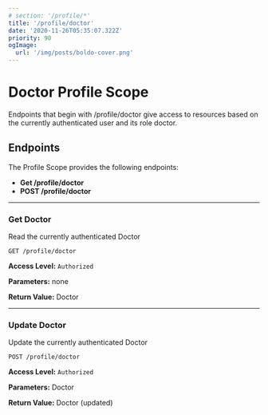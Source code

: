 ```yaml
---
# section: '/profile/*'
title: '/profile/doctor'
date: '2020-11-26T05:35:07.322Z'
priority: 90
ogImage:
  url: '/img/posts/boldo-cover.png'
---
```


# Doctor Profile Scope

Endpoints that begin with /profile/doctor give access to resources based on the currently authenticated user and its role doctor.

## Endpoints

The Profile Scope provides the following endpoints:

- **Get /profile/doctor**
- **POST /profile/doctor**

---

### Get Doctor

Read the currently authenticated Doctor

```
GET /profile/doctor
```

**Access Level:** `Authorized`

**Parameters:** none

**Return Value:** Doctor

---

### Update Doctor

Update the currently authenticated Doctor

```
POST /profile/doctor
```

**Access Level:** `Authorized`

**Parameters:** Doctor

**Return Value:** Doctor (updated)
